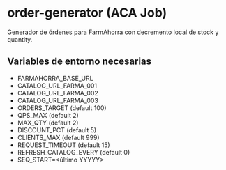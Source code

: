 # order-generator (ACA Job)

Generador de órdenes para FarmAhorra con decremento local de stock y quantity.

## Variables de entorno necesarias
- FARMAHORRA_BASE_URL
- CATALOG_URL_FARMA_001
- CATALOG_URL_FARMA_002
- CATALOG_URL_FARMA_003
- ORDERS_TARGET (default 100)
- QPS_MAX (default 2)
- MAX_QTY (default 2)
- DISCOUNT_PCT (default 5)
- CLIENTS_MAX (default 999)
- REQUEST_TIMEOUT (default 15)
- REFRESH_CATALOG_EVERY (default 0)
- SEQ_START=<último YYYYY>
